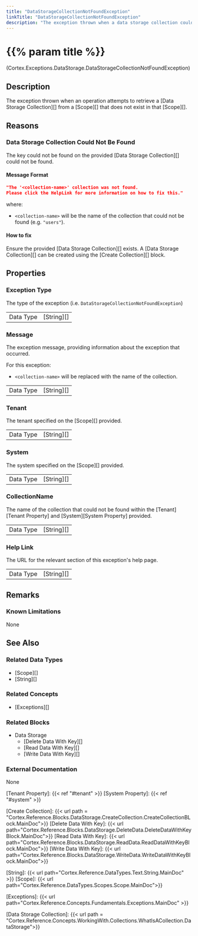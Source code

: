 ```yaml
---
title: "DataStorageCollectionNotFoundException"
linkTitle: "DataStorageCollectionNotFoundException"
description: "The exception thrown when a data storage collection could not be found."
---
```


# {{% param title %}}

<p class="namespace">(Cortex.Exceptions.DataStorage.DataStorageCollectionNotFoundException)</p>

## Description

The exception thrown when an operation attempts to retrieve a [Data Storage Collection][] from a [Scope][] that does not exist in that [Scope][].

## Reasons

### Data Storage Collection Could Not Be Found

The key could not be found on the provided [Data Storage Collection][] could not be found.

#### Message Format

```json
"The '<collection-name>' collection was not found. 
Please click the HelpLink for more information on how to fix this."
```

where:

- `<collection-name>` will be the name of the collection that could not be found (e.g. `"users"`).

#### How to fix

Ensure the provided [Data Storage Collection][] exists. A [Data Storage Collection][] can be created using the [Create Collection][] block.

## Properties

### Exception Type

The type of the exception (i.e. `DataStorageCollectionNotFoundException`)

| | |
|-----------|------------|
| Data Type | [String][] |

### Message

The exception message, providing information about the exception that occurred.

For this exception:
- `<collection-name>` will be replaced with the name of the collection.

| | |
|-----------|------------|
| Data Type | [String][] |

### Tenant

The tenant specified on the [Scope][] provided.

| | |
|-----------|---------------------------|
| Data Type | [String][] |

### System

The system specified on the [Scope][] provided.

| | |
|-----------|---------------------------|
| Data Type | [String][] |

### CollectionName

The name of the collection that could not be found within the [Tenant][Tenant Property] and [System][System Property] provided.

| | |
|-----------|---------------------------|
| Data Type | [String][] |

### Help Link

The URL for the relevant section of this exception's help page.

| | |
|-----------|------------|
| Data Type | [String][] |

## Remarks

### Known Limitations

None

## See Also

### Related Data Types

* [Scope][]
* [String][]

### Related Concepts

* [Exceptions][]

### Related Blocks

- Data Storage
    - [Delete Data With Key][]
    - [Read Data With Key][]
    - [Write Data With Key][]

### External Documentation

None

[Tenant Property]: {{< ref "#tenant" >}}
[System Property]: {{< ref "#system" >}}

[Create Collection]: {{< url path = "Cortex.Reference.Blocks.DataStorage.CreateCollection.CreateCollectionBLock.MainDoc">}}
[Delete Data With Key]: {{< url path="Cortex.Reference.Blocks.DataStorage.DeleteData.DeleteDataWithKeyBlock.MainDoc">}}
[Read Data With Key]: {{< url path="Cortex.Reference.Blocks.DataStorage.ReadData.ReadDataWithKeyBlock.MainDoc">}}
[Write Data With Key]: {{< url path="Cortex.Reference.Blocks.DataStorage.WriteData.WriteDataWithKeyBlock.MainDoc">}}

[String]: {{< url path="Cortex.Reference.DataTypes.Text.String.MainDoc" >}}
[Scope]: {{< url path="Cortex.Reference.DataTypes.Scopes.Scope.MainDoc">}}

[Exceptions]: {{< url path="Cortex.Reference.Concepts.Fundamentals.Exceptions.MainDoc" >}}

[Data Storage Collection]: {{< url path = "Cortex.Reference.Concepts.WorkingWith.Collections.WhatIsACollection.DataStorage">}}
